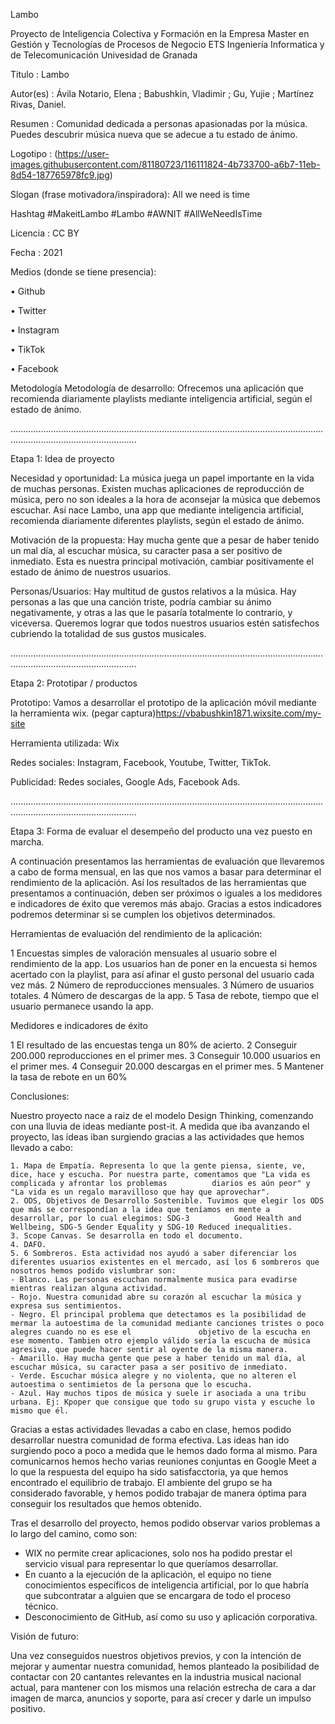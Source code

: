 Lambo 

Proyecto de Inteligencia Colectiva y Formación en la Empresa Master en Gestión y Tecnologías de Procesos de Negocio ETS Ingeniería Informatica y de Telecomunicación Univesidad de Granada

Titulo : Lambo

Autor(es) : Ávila Notario, Elena ; Babushkin, Vladimir ; Gu, Yujie ; Martínez Rivas, Daniel.

Resumen : Comunidad dedicada a personas apasionadas por la música. Puedes descubrir música nueva que se adecue a tu estado de ánimo.

Logotipo : (https://user-images.githubusercontent.com/81180723/116111824-4b733700-a6b7-11eb-8d54-187765978fc9.jpg)

Slogan (frase motivadora/inspiradora): All we need is time

Hashtag #MakeitLambo #Lambo #AWNIT #AllWeNeedIsTime

Licencia : CC BY

Fecha : 2021

Medios (donde se tiene presencia):

•	Github

•	Twitter

•	Instagram

•	TikTok

•	Facebook


Metodología Metodología de desarrollo: Ofrecemos una aplicación que recomienda diariamente playlists mediante inteligencia artificial, según el estado de ánimo.

..............................................................................................................................................................................

Etapa 1: Idea de proyecto

Necesidad y oportunidad: La música juega un papel importante en la vida de muchas personas. Existen muchas aplicaciones de reproducción de música, pero no son ideales a la hora de aconsejar la música que debemos escuchar. Así nace Lambo, una app que mediante inteligencia artificial, recomienda diariamente diferentes playlists, según el estado de ánimo. 

Motivación de la propuesta: Hay mucha gente que a pesar de haber tenido un mal día, al escuchar música, su caracter pasa a ser positivo de inmediato. Esta es nuestra principal motivación, cambiar positivamente el estado de ánimo de nuestros usuarios.

Personas/Usuarios: Hay multitud de gustos relativos a la música. Hay personas a las que una canción triste, podría cambiar su ánimo negativamente, y otras a las que le pasaría totalmente lo contrario, y viceversa. Queremos lograr que todos nuestros usuarios estén satisfechos cubriendo la totalidad de sus gustos musicales.

..............................................................................................................................................................................

Etapa 2: Prototipar / productos 

Prototipo: Vamos a desarrollar el prototipo de la aplicación móvil mediante la herramienta wix. (pegar captura)https://vbabushkin1871.wixsite.com/my-site

Herramienta utilizada: Wix

Redes sociales: Instagram, Facebook, Youtube, Twitter, TikTok.

Publicidad: Redes sociales, Google Ads, Facebook Ads.

..............................................................................................................................................................................

Etapa 3: Forma de evaluar el desempeño del producto una vez puesto en marcha.

A continuación presentamos las herramientas de evaluación que llevaremos a cabo de forma mensual, en las que nos vamos a basar para determinar el rendimiento de la aplicación. 
Así los resultados de las herramientas que presentamos a continuación, deben ser próximos o iguales a los medidores e indicadores de éxito que veremos más abajo. Gracias a estos indicadores podremos determinar si se cumplen los objetivos determinados. 


Herramientas de evaluación del rendimiento de la aplicación:

1 Encuestas simples de valoración mensuales al usuario sobre el rendimiento de la app. Los usuarios han de poner en la encuesta si hemos acertado con la playlist, para así afinar el gusto personal del usuario cada vez más.
2 Número de reproducciones mensuales.
3 Número de usuarios totales.
4 Número de descargas de la app.
5 Tasa de rebote, tiempo que el usuario permanece usando la app.


Medidores e indicadores de éxito

1 El resultado de las encuestas tenga un 80% de acierto.
2 Conseguir 200.000 reproducciones en el primer mes.
3 Conseguir 10.000 usuarios en el primer mes.
4 Conseguir 20.000 descargas en el primer mes.
5 Mantener la tasa de rebote en un 60%

Conclusiones:

Nuestro proyecto nace a raiz de el modelo Design Thinking, comenzando con una lluvia de ideas mediante post-it. A medida que iba avanzando el proyecto, las ideas iban surgiendo gracias a las actividades que hemos llevado a cabo:

    1. Mapa de Empatía. Representa lo que la gente piensa, siente, ve, dice, hace y escucha. Por nuestra parte, comentamos que "La vida es complicada y afrontar los problemas          diarios es aún peor" y "La vida es un regalo maravilloso que hay que aprovechar".
    2. ODS, Objetivos de Desarrollo Sostenible. Tuvimos que elegir los ODS que más se correspondían a la idea que teníamos en mente a desarrollar, por lo cual elegimos: SDG-3          Good Health and Wellbeing, SDG-5 Gender Equality y SDG-10 Reduced inequalities.
    3. Scope Canvas. Se desarrolla en todo el documento.
    4. DAFO.
    5. 6 Sombreros. Esta actividad nos ayudó a saber diferenciar los diferentes usuarios existentes en el mercado, así los 6 sombreros que nosotros hemos podido vislumbrar son:
    - Blanco. Las personas escuchan normalmente musica para evadirse mientras realizan alguna actividad.
    - Rojo. Nuestra comunidad abre su corazón al escuchar la música y expresa sus sentimientos.
    - Negro. El principal problema que detectamos es la posibilidad de mermar la autoestima de la comunidad mediante canciones tristes o poco alegres cuando no es ese el               objetivo de la escucha en ese momento. Tambien otro ejemplo válido sería la escucha de música agresiva, que puede hacer sentir al oyente de la misma manera.
    - Amarillo. Hay mucha gente que pese a haber tenido un mal día, al escuchar música, su caracter pasa a ser positivo de inmediato.
    - Verde. Escuchar música alegre y no violenta, que no alteren el autoestima o sentimietos de la persona que lo escucha.
    - Azul. Hay muchos tipos de música y suele ir asociada a una tribu urbana. Ej: Kpoper que consigue que todo su grupo vista y escuche lo mismo que él.

Gracias a estas actividades llevadas a cabo en clase, hemos podido desarrollar nuestra comunidad de forma efectiva. Las ideas han ido surgiendo poco a poco a medida que le hemos dado forma al mismo. Para comunicarnos hemos hecho varias reuniones conjuntas en Google Meet a lo que la respuesta del equipo ha sido satisfacctoria, ya que hemos encontrado el equilibrio de trabajo. El ambiente del grupo se ha considerado favorable, y hemos podido trabajar de manera óptima para conseguir los resultados que hemos obtenido.

Tras el desarrollo del proyecto, hemos podido observar varios problemas a lo largo del camino, como son:

 * WIX no permite crear aplicaciones, solo nos ha podido prestar el servicio visual para representar lo que queríamos desarrollar.
 * En cuanto a la ejecución de la aplicación, el equipo no tiene conocimientos específicos de inteligencia artificial, por lo que habría que subcontratar a alguien que se          encargara de todo el proceso técnico.
 * Desconocimiento de GitHub, así como su uso y aplicación corporativa.


Visión de futuro: 

Una vez conseguidos nuestros objetivos previos, y con la intención de mejorar y aumentar nuestra comunidad, hemos planteado la posibilidad de contactar con 20 cantantes relevantes en la industria musical nacional actual, para mantener con los mismos una relación estrecha de cara a dar imagen de marca, anuncios y soporte, para así crecer y darle un impulso positivo.
